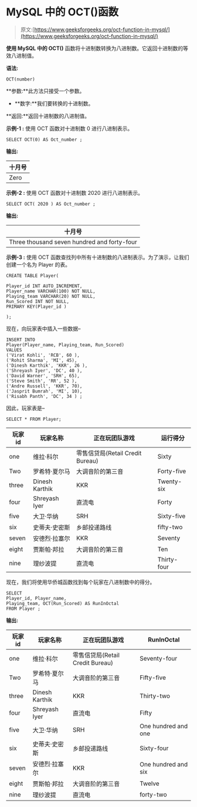 # MySQL 中的 OCT()函数

> 原文:[https://www.geeksforgeeks.org/oct-function-in-mysql/](https://www.geeksforgeeks.org/oct-function-in-mysql/)

**使用 MySQL 中的 OCT()** 函数将十进制数转换为八进制数。它返回十进制数的等效八进制值。

**语法:**

```
OCT(number)

```

**参数:**此方法只接受一个参数。

*   **数字:**我们要转换的十进制数。

**返回:**返回十进制数的八进制值。

**示例-1 :**
使用 OCT 函数对十进制数 0 进行八进制表示。

```
SELECT OCT(0) AS Oct_number ;

```

**输出:**

| 十月号 |
| --- |
| Zero |

**示例-2 :**
使用 OCT 函数对十进制数 2020 进行八进制表示。

```
SELECT OCT( 2020 ) AS Oct_number ;

```

**输出:**

| 十月号 |
| --- |
| Three thousand seven hundred and forty-four |

**示例-3 :**
使用 OCT 函数查找列中所有十进制数的八进制表示。为了演示，让我们创建一个名为 Player 的表。

```
CREATE TABLE Player(

Player_id INT AUTO_INCREMENT,  
Player_name VARCHAR(100) NOT NULL,
Playing_team VARCHAR(20) NOT NULL,
Run_Scored INT NOT NULL,
PRIMARY KEY(Player_id )

);

```

现在，向玩家表中插入一些数据–

```
INSERT INTO  
Player(Player_name, Playing_team, Run_Scored)
VALUES
('Virat Kohli', 'RCB', 60 ),
('Rohit Sharma', 'MI', 45),
('Dinesh Karthik', 'KKR', 26 ),
('Shreyash Iyer', 'DC', 40 ),
('David Warner', 'SRH', 65),
('Steve Smith', 'RR', 52 ),
('Andre Russell', 'KKR', 70),
('Jasprit Bumrah', 'MI', 10),
('Risabh Panth', 'DC', 34 ) ;

```

因此，玩家表是–

```
SELECT * FROM Player;

```

| 玩家 id | 玩家名称 | 正在玩团队游戏 | 运行得分 |
| --- | --- | --- | --- |
| one | 维拉·科尔 | 零售信贷局(Retail Credit Bureau) | Sixty |
| Two | 罗希特·夏尔马 | 大调音阶的第三音 | Forty-five |
| three | Dinesh Karthik | KKR | Twenty-six |
| four | Shreyash Iyer | 直流电 | Forty |
| five | 大卫·华纳 | SRH | Sixty-five |
| six | 史蒂夫·史密斯 | 乡邮投递路线 | fifty-two |
| seven | 安德烈·拉塞尔 | KKR | Seventy |
| eight | 贾斯帕·邦拉 | 大调音阶的第三音 | Ten |
| nine | 理纱波提 | 直流电 | Thirty-four |

现在，我们将使用华侨城函数找到每个玩家在八进制数中的得分。

```
SELECT  
Player_id, Player_name,
Playing_team, OCT(Run_Scored) AS RunInOctal
FROM Player ;

```

**输出:**

| 玩家 id | 玩家名称 | 正在玩团队游戏 | RunInOctal |
| --- | --- | --- | --- |
| one | 维拉·科尔 | 零售信贷局(Retail Credit Bureau) | Seventy-four |
| Two | 罗希特·夏尔马 | 大调音阶的第三音 | Fifty-five |
| three | Dinesh Karthik | KKR | Thirty-two |
| four | Shreyash Iyer | 直流电 | Fifty |
| five | 大卫·华纳 | SRH | One hundred and one |
| six | 史蒂夫·史密斯 | 乡邮投递路线 | Sixty-four |
| seven | 安德烈·拉塞尔 | KKR | One hundred and six |
| eight | 贾斯帕·邦拉 | 大调音阶的第三音 | Twelve |
| nine | 理纱波提 | 直流电 | forty-two |